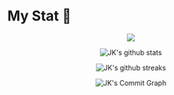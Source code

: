# My Stat 👋

<div align='center'>
  <a href="https://opgc.me/#/users/dumdummy" target="_blank"><img src="https://api.opgc.me/githubs/users/dumdummy/tag/?theme=basic" /></a>
  
![JK's github stats](https://github-readme-stats.vercel.app/api?username=dumdummy&count_private=true&show_icons=true&theme=algolia)

![JK's github streaks](https://github-readme-streak-stats.herokuapp.com/?user=dumdummy&stroke=ffffff&background=050F2C&ring=0194DD&fire=0194DD&currStreakNum=ffffff&currStreakLabel=0194DD&sideNums=ffffff&sideLabels=ffffff&dates=ffffff)

![JK's Commit Graph](https://activity-graph.herokuapp.com/graph?username=dumdummy&bg_color=050F2C&color=ffffff&line=0194DD&point=ffffff&area_color=1c1917&area=true&custom_title=%20David%20Lee%20Commits%20Graph)
</div>
